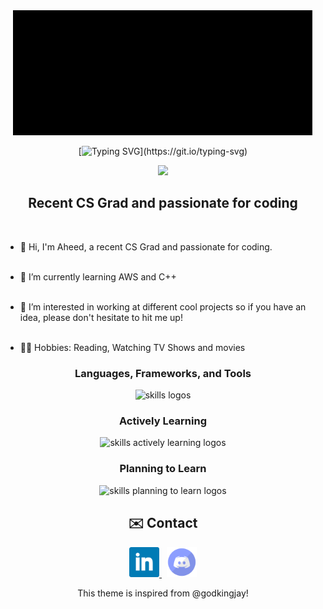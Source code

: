 <div align="center">
<img src="./assets/coding.gif" alt="Banner" width="480"/>
    
[![Typing SVG](https://readme-typing-svg.demolab.com?font=Fira+Code&size=19&pause=1000&random=false&width=435&lines=%F0%9F%91%8B+I'm+Aheed+and+welcome+to+my+GitHub!)](https://git.io/typing-svg)

[//]: # (<div align="center">)

[//]: # (  <p><b>Profile Views</b></p>)

[//]: # (  <img src="https://profile-counter.glitch.me/aheedshah/count.svg" alt="Profile Views" />)

[//]: # (</div>)

![](https://komarev.com/ghpvc/?username=aheedshah&style=flat-square)

</div>

<h2 align="center">Recent CS Grad and passionate for coding</h2><br>

-   👋 Hi, I'm Aheed, a recent CS Grad and passionate for coding. <br><br>

-   🌳 I’m currently learning AWS and C++ <br><br>

-   👀 I’m interested in working at different cool projects so if you have an idea, please don't hesitate to hit me up! <br><br>

-   💆‍♂️ Hobbies: Reading, Watching TV Shows and movies <br>

<div align="center">
    <h3> <strong> Languages, Frameworks, and Tools </strong></h3>
    <img src="https://skillicons.dev/icons?i=git,github,githubactions,nodejs,html,css,express,sass,tailwind,js,ts,react,java,py,firebase,mongodb,mysql,postman,gitlab,idea,mysql,vscode" alt="skills logos" />
    <br>
    <h3> <strong> Actively Learning </strong></h3>
    <img src="https://skillicons.dev/icons?i=cpp,aws" alt="skills actively learning logos">
    <br>
    <h3> <strong> Planning to Learn </strong></h3>
    <img src="https://skillicons.dev/icons?i=docker,graphql,kubernetes" alt="skills planning to learn logos">
</div>

<div align="center">
  <h2 align="center">✉️ Contact</h2>
  <a href="https://www.linkedin.com/in/aheedshah/" target="_blank">
    <img src="./assets/linkedin.png" width="48px" alt="LinkedIn"/>
  </a>
  &nbsp
  <a href="https://discord.com/users/aheedshah" target="_blank">
    <img src="./assets/discord.png" width="48px" alt="Discord"/>
  </a>
</div>

<p align="center">This theme is inspired from @godkingjay!</p>